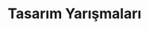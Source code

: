 ---
layout: category
headline: "Tasarım Yarışmaları"
subline: "Bu sayfada ülkemizde düzenlenen <strong>tasarım yarışması</strong>, kayıtları bulunmaktadır. Genellikle 3 boyutlu modeller ve tasarımları içeren tasarım yarışmaları üniversite öğrencileri için düzenlenmektedir."
title: "Tasarım Yarışmaları"
key: "Tasarım yarışması"
description: "Tasarım yarışması, Tasarım yarışmaları 2022"
permalink: "tasarim-yarismalari/"
---